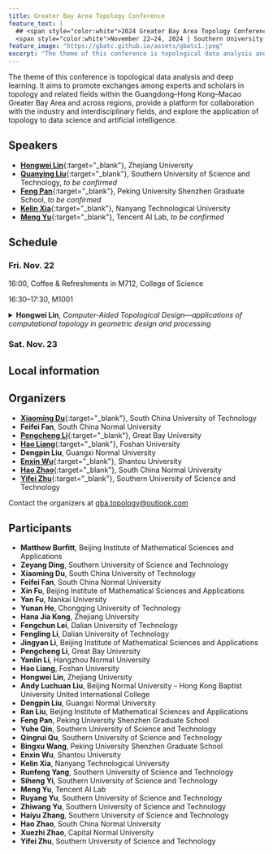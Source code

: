 ```yaml
---
title: Greater Bay Area Topology Conference
feature_text: |
  ## <span style="color:white">2024 Greater Bay Area Topology Conference: Topological data analysis and deep learning</span>
  <span style="color:white">November 22–24, 2024 | Southern University of Science and Technology | Shenzhen</span>
feature_image: "https://gbatc.github.io/assets/gbatc1.jpeg"
excerpt: "The theme of this conference is topological data analysis and deep learning. It aims to promote exchanges among experts and scholars in topology and related fields within the Guangdong–Hong Kong–Macao Greater Bay Area and across regions, provide a platform for collaboration with the industry and interdisciplinary fields, and explore the application of topology to data science and artificial intelligence."
---
```


The theme of this conference is topological data analysis and deep learning. It aims to promote exchanges among experts and scholars in topology and related fields within the Guangdong–Hong Kong–Macao Greater Bay Area and across regions, provide a platform for collaboration with the industry and interdisciplinary fields, and explore the application of topology to data science and artificial intelligence.


## <a name="speakers"></a>Speakers

- [**Hongwei Lin**](https://person.zju.edu.cn/hwlin){:target="_blank"}, Zhejiang University
- [**Quanying Liu**](https://www.sustech.edu.cn/zh/faculties/liuquanying.html){:target="_blank"}, Southern University of Science and Technology, *to be confirmed*
- [**Feng Pan**](http://www.pkusam.cn/PicDetail.aspx?ID=295){:target="_blank"}, Peking University Shenzhen Graduate School, *to be confirmed*
- [**Kelin Xia**](https://personal.ntu.edu.sg/xiakelin/){:target="_blank"}, Nanyang Technological University
- [**Meng Yu**](https://raymond-myu.github.io/){:target="_blank"}, Tencent AI Lab, *to be confirmed*


## <a name="schedule"></a>Schedule

<h3>Fri. Nov. 22</h3>

16:00, Coffee & Refreshments in M712, College of Science<br />

16:30&ndash;17:30, M1001 
<details>
  <summary>
    <b>Hongwei Lin</b>, <i>Computer-Aided Topological Design&mdash;applications of computational topology in geometric design 
    and processing</i>
  </summary>
  Computational topology is an emerging discipline developed since around 2000.  It studies the determination and modeling of 
  topological problems in computer applications, as well as the design of algorithms for topological problems.  As a subject 
  to apply computational topology to the field of data processing, topological data analysis has been developed.  It has been 
  widely used in biomedicine, drug design, financial analysis, machine learning, and other fields.  The main tools in 
  computational topology and topological data analysis are persistent homology and Mapper.  Persistent homology constructs a 
  sequence of gradually "growing" simplicial complexes in a metric space, computes the persisting homological features 
  (generators in the persistent homology groups), and infers the importance of the features based on the life span of these 
  homological features, thereby enabling the inference and extraction of global topological features of the discrete data 
  set.  On the other hand, Mapper extracts the main topological structure of the data set by defining a reference mapping on 
  the data set and using data segmentation and clustering.  Since almost 10 years ago, the CAGD research group of Zhejiang 
  University has applied computational topology methods to geometric design and geometric processing, and developed a series 
  of computer-aided topological design methods.  This talk will introduce a series of work in this area, including curve and 
  surface reconstruction technology based on topological understanding, and topological control methods in implicit curve and 
  surface reconstruction.  Furthermore, persistent homology has been applied to the field of porous structure processing, and 
  a variety of topological descriptors have been designed for porous structure retrieval and classification; porous structure 
  generation technology that ensures connectivity has been developed; porous thickness computation technology that preserves 
  topological structure and porous model slicing method have been proposed in 3D printing of porous structures.  
</details>
            
<h3>Sat. Nov. 23</h3>




## <a name="local"></a>Local information




## <a name="organizers"></a>Organizers

- [**Xiaoming Du**](http://www2.scut.edu.cn/math/2017/1229/c14638a318362/page.htm){:target="_blank"}, South China University of Technology
- **Feifei Fan**, South China Normal University
- [**Pengcheng Li**](https://lipcaty.github.io/){:target="_blank"}, Great Bay University
- [**Hao Liang**](https://www.fosu.edu.cn/math/szdw/shuxuexi/19211.html){:target="_blank"}, Foshan University
- **Dengpin Liu**, Guangxi Normal University
- [**Enxin Wu**](https://math.stu.edu.cn/jsdw/zrjs/wex.htm){:target="_blank"}, Shantou University
- [**Hao Zhao**](https://user.scnu.edu.cn/profile/index/user.html?site=maths&uid=9724){:target="_blank"}, South China Normal University
- [**Yifei Zhu**](https://faculty.sustech.edu.cn/zhuyf/){:target="_blank"}, Southern University of Science and Technology

Contact the organizers at [gba.topology@outlook.com](mailto:gba.topology@outlook.com)


## <a name="participants"></a>Participants

- **Matthew Burfitt**, Beijing Institute of Mathematical Sciences and Applications
- **Zeyang Ding**, Southern University of Science and Technology
- **Xiaoming Du**, South China University of Technology
- **Feifei Fan**, South China Normal University
- **Xin Fu**, Beijing Institute of Mathematical Sciences and Applications
- **Yan Fu**, Nankai University
- **Yunan He**, Chongqing University of Technology
- **Hana Jia Kong**, Zhejiang University
- **Fengchun Lei**, Dalian University of Technology
- **Fengling Li**, Dalian University of Technology
- **Jingyan Li**, Beijing Institute of Mathematical Sciences and Applications
- **Pengcheng Li**, Great Bay University
- **Yanlin Li**, Hangzhou Normal University
- **Hao Liang**, Foshan University
- **Hongwei Lin**, Zhejiang University
- **Andy Luchuan Liu**, Beijing Normal University – Hong Kong Baptist University United International College
- **Dengpin Liu**, Guangxi Normal University
- **Ran Liu**, Beijing Institute of Mathematical Sciences and Applications
- **Feng Pan**, Peking University Shenzhen Graduate School
- **Yuhe Qin**, Southern University of Science and Technology
- **Qingrui Qu**, Southern University of Science and Technology
- **Bingxu Wang**, Peking University Shenzhen Graduate School
- **Enxin Wu**, Shantou University
- **Kelin Xia**, Nanyang Technological University
- **Runfeng Yang**, Southern University of Science and Technology
- **Siheng Yi**, Southern University of Science and Technology
- **Meng Yu**, Tencent AI Lab
- **Ruyang Yu**, Southern University of Science and Technology
- **Zhiwang Yu**, Southern University of Science and Technology
- **Haiyu Zhang**, Southern University of Science and Technology
- **Hao Zhao**, South China Normal University
- **Xuezhi Zhao**, Capital Normal University
- **Yifei Zhu**, Southern University of Science and Technology
